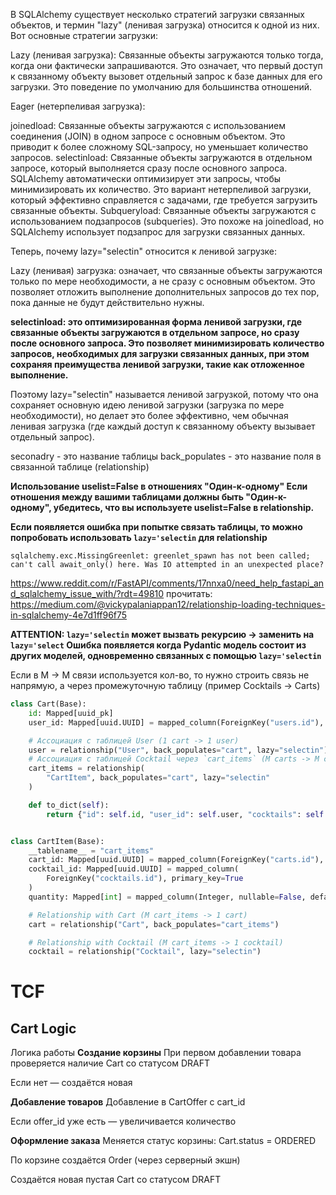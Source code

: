 В SQLAlchemy существует несколько стратегий загрузки связанных объектов, и термин "lazy" (ленивая загрузка) относится к
одной из них. Вот основные стратегии загрузки:

Lazy (ленивая загрузка): Связанные объекты загружаются только тогда, когда они фактически запрашиваются. Это означает,
что первый доступ к связанному объекту вызовет отдельный запрос к базе данных для его загрузки. Это поведение по
умолчанию для большинства отношений.

Eager (нетерпеливая загрузка):

joinedload: Связанные объекты загружаются с использованием соединения (JOIN) в одном запросе с основным объектом. Это
приводит к более сложному SQL-запросу, но уменьшает количество запросов.
selectinload: Связанные объекты загружаются в отдельном запросе, который выполняется сразу после основного запроса.
SQLAlchemy автоматически оптимизирует эти запросы, чтобы минимизировать их количество. Это вариант нетерпеливой
загрузки, который эффективно справляется с задачами, где требуется загрузить связанные объекты.
Subqueryload: Связанные объекты загружаются с использованием подзапросов (subqueries). Это похоже на joinedload, но
SQLAlchemy использует подзапрос для загрузки связанных данных.

Теперь, почему lazy="selectin" относится к ленивой загрузке:

Lazy (ленивая) загрузка: означает, что связанные объекты загружаются только по мере необходимости, а не сразу с основным
объектом. Это позволяет отложить выполнение дополнительных запросов до тех пор, пока данные не будут действительно
нужны.

**selectinload: это оптимизированная форма ленивой загрузки, где связанные объекты загружаются в отдельном запросе, но
сразу после основного запроса. Это позволяет минимизировать количество запросов, необходимых для загрузки связанных
данных, при этом сохраняя преимущества ленивой загрузки, такие как отложенное выполнение.**

Поэтому lazy="selectin" называется ленивой загрузкой, потому что она сохраняет основную идею ленивой загрузки (загрузка
по мере необходимости), но делает это более эффективно, чем обычная ленивая загрузка (где каждый доступ к связанному
объекту вызывает отдельный запрос).

seconadry - это название таблицы
back_populates - это название поля в связанной таблице (relationship)

**Использование uselist=False в отношениях "Один-к-одному"
Если отношения между вашими таблицами должны быть "Один-к-одному", убедитесь, что вы используете uselist=False в relationship.**


**Если появляется ошибка при попытке связать таблицы, то можно попробовать использовать `lazy='selectin` для relationship**
```
sqlalchemy.exc.MissingGreenlet: greenlet_spawn has not been called; can't call await_only() here. Was IO attempted in an unexpected place?
```
https://www.reddit.com/r/FastAPI/comments/17nnxa0/need_help_fastapi_and_sqlalchemy_issue_with/?rdt=49810
прочитать: https://medium.com/@vickypalaniappan12/relationship-loading-techniques-in-sqlalchemy-4e7d1ff96f75

**ATTENTION: `lazy='selectin` может вызвать рекурсию -> заменить на `lazy='select`
Ошибка появляется когда Pydantic модель состоит из других моделей, одновременно связанных с помощью `lazy='selectin`**

Если в M -> M связи используется кол-во, то нужно строить связь не напрямую, а через промежуточную таблицу (пример Cocktails -> Carts)
```python
class Cart(Base):
    id: Mapped[uuid_pk]
    user_id: Mapped[uuid.UUID] = mapped_column(ForeignKey("users.id"), nullable=False)

    # Ассоциация с таблицей User (1 cart -> 1 user)
    user = relationship("User", back_populates="cart", lazy="selectin")
    # Ассоциация с таблицей Cocktail через `cart_items` (M carts -> M cocktails)
    cart_items = relationship(
        "CartItem", back_populates="cart", lazy="selectin"
    )

    def to_dict(self):
        return {"id": self.id, "user_id": self.user, "cocktails": self.cart_items}


class CartItem(Base):
    __tablename__ = "cart_items"
    cart_id: Mapped[uuid.UUID] = mapped_column(ForeignKey("carts.id"), primary_key=True)
    cocktail_id: Mapped[uuid.UUID] = mapped_column(
        ForeignKey("cocktails.id"), primary_key=True
    )
    quantity: Mapped[int] = mapped_column(Integer, nullable=False, default=1)

    # Relationship with Cart (M cart_items -> 1 cart)
    cart = relationship("Cart", back_populates="cart_items")

    # Relationship with Cocktail (M cart_items -> 1 cocktail)
    cocktail = relationship("Cocktail", lazy="selectin")
```

# TCF
## Cart Logic
Логика работы
**Создание корзины**
При первом добавлении товара проверяется наличие Cart со статусом DRAFT

Если нет — создаётся новая

**Добавление товаров**
Добавление в CartOffer с cart_id

Если offer_id уже есть — увеличивается количество

**Оформление заказа**
Меняется статус корзины: Cart.status = ORDERED

По корзине создаётся Order (через серверный экшн)

Создаётся новая пустая Cart со статусом DRAFT

